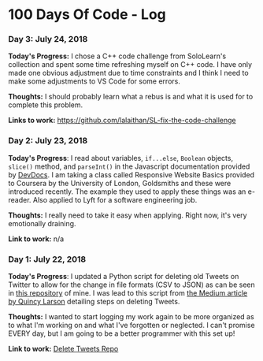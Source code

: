 # 100 Days Of Code - Log

### Day 3: July 24, 2018

**Today's Progress:** I chose a C++ code challenge from SoloLearn's collection and spent some time refreshing myself on C++ code. I have only made one obvious adjustment due to time constraints and I think I need to make some adjustments to VS Code for some errors.

**Thoughts:** I should probably learn what a rebus is and what it is used for to complete this problem.

**Links to work:** https://github.com/lalaithan/SL-fix-the-code-challenge

### Day 2: July 23, 2018

**Today's Progress**: I read about variables,  `if...else`, `Boolean` objects, `slice()` method, and `parseInt()` in the Javascript documentation provided by [DevDocs](https://http://devdocs.io). I am taking a class called Responsive Website Basics provided to Coursera by the University of London, Goldsmiths and these were introduced recently. The example they used to apply these things was an e-reader. Also applied to Lyft for a software engineering job.

**Thoughts:** I really need to take it easy when applying. Right now, it's very emotionally draining.

**Link to work:** n/a

### Day 1: July 22, 2018

**Today's Progress**: I updated a Python script for deleting old Tweets on Twitter to allow for the change in file formats (CSV to JSON) as can be seen in [this repository](https://github.com/lalaithan/delete-tweets) of mine. I was lead to this script from [the Medium article by Quincy Larson](https://medium.freecodecamp.org/how-to-delete-your-past-tweets-in-bulk-and-for-free-save-yourself-from-your-past-self-f8844cdbda2) detailing steps on deleting Tweets.

**Thoughts:** I wanted to start logging my work again to be more organized as to what I'm working on and what I've forgotten or neglected. I can't promise EVERY day, but I am going to be a better programmer with this set up!

**Link to work:** [Delete Tweets Repo](https://github.com/lalaithan/delete-tweets)